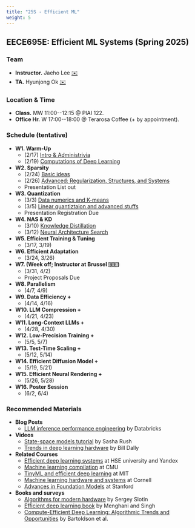 ```yaml
---
title: "25S - Efficient ML"
weight: 5
---
```


## **EECE695E: Efficient ML Systems (Spring 2025)**

### **Team**
- **Instructor.** Jaeho Lee [✉️](mailto:jaeho.lee@postech.ac.kr)
- **TA.** Hyunjong Ok [✉️](mailto:hyunjong.ok@postech.ac.kr)  

### **Location & Time**
- **Class.** MW 11:00--12:15 @ PIAI 122.
- **Office Hr.** W 17:00--18:00 @ Terarosa Coffee (+ by appointment).


### **Schedule (tentative)**
- **W1. Warm-Up** 
	- (2/17) [Intro & Administrivia](lec/L1.pdf)
	- (2/19) [Computations of Deep Learning](lec/L2.pdf)
- **W2. Sparsity**
	- (2/24) [Basic ideas](lec/L3.pdf)
	- (2/26) [Advanced: Regularization, Structures, and Systems](lec/L4.pdf)
	- Presentation List out
- **W3. Quantization**
	- (3/3) [Data numerics and K-means](lec/L5.pdf)
	- (3/5) [Linear quantiztaion and advanced stuffs](lec/L6.pdf)
	- Presentation Registration Due
- **W4. NAS & KD**
	- (3/10) [Knowledge Distillation](lec/L7.pdf)
	- (3/12) [Neural Architecture Search](lec/L8.pdf)
- **W5. Efficient Training & Tuning**
	- (3/17, 3/19)
- **W6. Efficient Adaptation**
	- (3/24, 3/26)
- **W7. (Week off; Instructor at Brussel 🇧🇪)**
	- (3/31, 4/2)
	- Project Proposals Due
- **W8. Parallelism**
	- (4/7, 4/9)
- **W9. Data Efficiency +**
	- (4/14, 4/16)
- **W10. LLM Compression +**
	- (4/21, 4/23)
- **W11. Long-Context LLMs +**
	- (4/28, 4/30)
- **W12. Low-Precision Training +**
	- (5/5, 5/7)
- **W13. Test-Time Scaling +**
	- (5/12, 5/14)
- **W14. Efficient Diffusion Model +**
	- (5/19, 5/21)
- **W15. Efficient Neural Rendering +**
	- (5/26, 5/28)
- **W16. Poster Session**
	- (6/2, 6/4)


### **Recommended Materials**
- **Blog Posts**
	- [LLM inference performance engineering](https://www.databricks.com/blog/llm-inference-performance-engineering-best-practices?fbclid=IwAR38VwybKZYFZNEFmAviNojzwlI7jLNLt-mFBV8ecwoBen_DzJ0CP0LG_-w) by Databricks
- **Videos**
	- [State-space models tutorial](https://www.youtube.com/watch?v=dKJEpOtVgXc) by Sasha Rush
	- [Trends in deep learning hardware](https://www.youtube.com/watch?v=HtrR1HRZIGA) by Bill Dally
- **Related Courses**
	- [Efficient deep learning systems](https://github.com/mryab/efficient-dl-systems) at HSE university and Yandex
	- [Machine learning compilation](https://mlc.ai/) at CMU
	- [TinyML and efficient deep learning](https://hanlab.mit.edu/courses/2023-fall-65940) at MIT
	- [Machine learning hardware and systems](https://abdelfattah-class.github.io/ece5545/sp23) at Cornell
	- [Advances in Foundation Models](https://stanford-cs324.github.io/winter2023/) at Stanford
- **Books and surveys**
	- [Algorithms for modern hardware](https://en.algorithmica.org/hpc/) by Sergey Slotin
	- [Efficient deep learning book](https://efficientdlbook.com/) by Menghani and Singh
	- [Compute-Efficient Deep Learning: Algorithmic Trends and Opportunities](https://arxiv.org/abs/2210.06640) by Bartoldson et al.